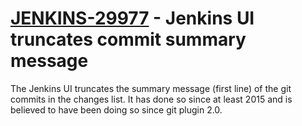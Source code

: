 # [JENKINS-29977](https://issues.jenkins-ci.org/browse/JENKINS-29977) - Jenkins UI truncates commit summary message

The Jenkins UI truncates the summary message (first line) of the git
commits in the changes list.  It has done so since at least 2015 and is
believed to have been doing so since git plugin 2.0.
